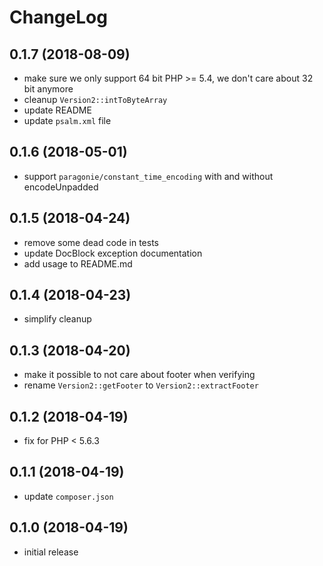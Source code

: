 # ChangeLog

## 0.1.7 (2018-08-09)
- make sure we only support 64 bit PHP >= 5.4, we don't care about 32 bit 
  anymore
- cleanup `Version2::intToByteArray`
- update README
- update `psalm.xml` file

## 0.1.6 (2018-05-01)
- support `paragonie/constant_time_encoding` with and without encodeUnpadded

## 0.1.5 (2018-04-24)
- remove some dead code in tests
- update DocBlock exception documentation
- add usage to README.md

## 0.1.4 (2018-04-23)
- simplify cleanup

## 0.1.3 (2018-04-20)
- make it possible to not care about footer when verifying
- rename `Version2::getFooter` to `Version2::extractFooter`

## 0.1.2 (2018-04-19)
- fix for PHP < 5.6.3

## 0.1.1 (2018-04-19)
- update `composer.json`

## 0.1.0 (2018-04-19)
- initial release
